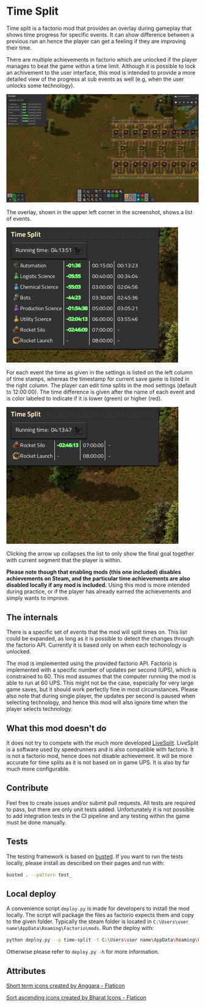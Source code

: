 # Time Split

Time split is a factorio mod that provides an overlay during gameplay that shows time progress for specific events. It can show difference between a previous run an hence the player can get a feeling if they are improving their time.

There are multiple achievements in factorio which are unlocked if the player manages to beat the game within a time limit. Although it is possible to lock an achivement to the user interface, this mod is intended to provide a more detailed view of the progress at sub events as well (e.g, when the user unlocks some technology).

![ScreenShot](doc/images/screenshot.png)

The overlay, shown in the upper left corner in the screenshot, shows a list of events.

![ScreenShot](doc/images/screenshot_cropped.png)

For each event the time as given in the settings is listed on the left column of time stamps, whereas the timestamp for current save game is listed in the right column. The player can edit time splits in the mod settings (default to 12:00:00). The time difference is given after the name of each event and is color labeled to indicate if it is lower (green) or higher (red).

![ScreenShot-collapsed](doc/images/screenshot_cropped_collapsed.png)

Clicking the arrow up collapses the list to only show the final goal together with current segment that the player is within.

**Please note though that enabling mods (this one included) disables achievements on Steam, and the particular time achievements are also disabled locally if any mod is included.** Using this mod is more intended during practice, or if the player has already earned the achievements and simply wants to improve.

## The internals

There is a specific set of events that the mod will split times on. This list could be expanded, as long as it is possible to detect the changes through the factorio API. Currently it is based only on when each techonology is unlocked.

The mod is implemented using the provided factorio API. Factorio is implemented with a specific number of updates per second (UPS), which is constrained to 60. This mod assumes that the computer running the mod is able to run at 60 UPS. This might not be the case, especially for very large game saves, but it should work perfectly fine in most circumstances. Please also note that during single player, the updates per second is paused when selecting technology, and hence this mod will also ignore time when the player selects technology.

## What this mod doesn't do

It does not try to compete with the much more developed [LiveSplit](https://livesplit.org/). LiveSplit is a software used by speedrunners and is also compatible with factorio. It is not a factorio mod, hence does not disable achievement. It will be more accurate for time splits as it is not based on in game UPS. It is also by far much more configurable.

## Contribute

Feel free to create issues and/or submit pull requests. All tests are required to pass, but there are only unit tests added. Unfortunately it is not possible to add integration tests in the CI pipeline and any testing within the game must be done manually.

## Tests

The testing framework is based on [busted](https://olivinelabs.com/busted). If you want to run the tests locally, please install as described on their pages and run with:

```bash
busted . --pattern test_
```

## Local deploy

A convenience script `deploy.py` is made for developers to install the mod locally. The script will package the files as factorio expects them and copy to the given folder. Typically the steam folder is located in `C:\Users\user name\AppData\Roaming\Factorio\mods`. Run the deploy with:

```bash
python deploy.py --p time-split -t C:\Users\user name\AppData\Roaming\Factorio\mods
```

Otherwise please refer to `deploy.py -h` for more information.

## Attributes

<a href="https://www.flaticon.com/free-icons/short-term" title="short term icons">Short term icons created by Anggara - Flaticon</a>

<a href="https://www.flaticon.com/free-icons/sort-ascending" title="sort ascending icons">Sort ascending icons created by Bharat Icons - Flaticon</a>